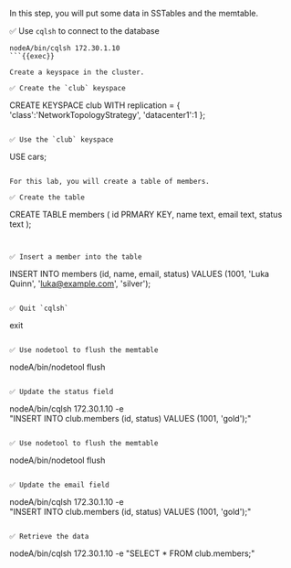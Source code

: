 In this step, you will put some data in SSTables and the memtable. 


✅ Use `cqlsh` to connect to the database
```
nodeA/bin/cqlsh 172.30.1.10
```{{exec}}

Create a keyspace in the cluster.

✅ Create the `club` keyspace
```
CREATE KEYSPACE club WITH replication = {
  'class':'NetworkTopologyStrategy',
  'datacenter1':1
};
```{{exec}}

✅ Use the `club` keyspace
```
USE cars;
```{{exec}}

For this lab, you will create a table of members.

✅ Create the table
```
CREATE TABLE members (
  id PRMARY KEY,
  name text,
  email text,
  status text
);
```{{exec}}


✅ Insert a member into the table
```
INSERT INTO members (id, name, email, status) 
    VALUES (1001, 'Luka Quinn', 'luka@example.com', 'silver');
```{{exec}}

✅ Quit `cqlsh`
```
exit
```{{exec interrupt}}

✅ Use nodetool to flush the memtable
```
nodeA/bin/nodetool flush
```{{exec interrupt}}

✅ Update the status field 
```
nodeA/bin/cqlsh 172.30.1.10 -e \
  "INSERT INTO club.members (id, status) VALUES (1001, 'gold');"
```{{exec}}

✅ Use nodetool to flush the memtable
```
nodeA/bin/nodetool flush
```{{exec interrupt}}

✅ Update the email field 
```
nodeA/bin/cqlsh 172.30.1.10 -e \
  "INSERT INTO club.members (id, status) VALUES (1001, 'gold');"
```{{exec}}

✅ Retrieve the data
```
nodeA/bin/cqlsh 172.30.1.10 -e "SELECT * FROM club.members;"
```{{exec}}